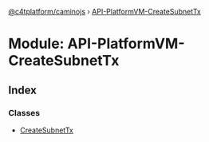 [@c4tplatform/caminojs](../README.md) › [API-PlatformVM-CreateSubnetTx](api_platformvm_createsubnettx.md)

# Module: API-PlatformVM-CreateSubnetTx

## Index

### Classes

* [CreateSubnetTx](../classes/api_platformvm_createsubnettx.createsubnettx.md)
